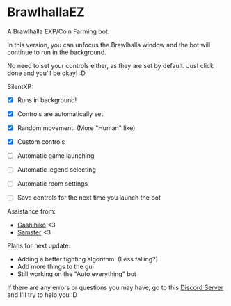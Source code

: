 # BrawlhallaEZ
A Brawlhalla EXP/Coin Farming bot.

In this version, you can unfocus the Brawlhalla window and the bot will continue to run in the background.

No need to set your controls either, as they are set by default. Just click done and you'll be okay! :D

SilentXP:
- [x] Runs in background!
- [x] Controls are automatically set.
- [x] Random movement. (More "Human" like)
- [x] Custom controls
- [ ] Automatic game launching
- [ ] Automatic legend selecting
- [ ] Automatic room settings
- [ ] Save controls for the next time you launch the bot


Assistance from:
- [Gashihiko](https://github.com/gashihiko) <3
- [Samster](https://github.com/BrotherSamster) <3

Plans for next update:
- Adding a better fighting algorithm. (Less falling?)
- Add more things to the gui
- Still working on the "Auto everything" bot

If there are any errors or questions you may have, go to this [Discord Server](https://discord.gg/2uj73mK) and I'll try to help you :D
